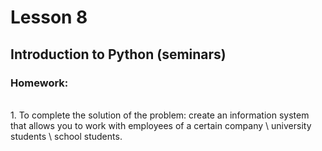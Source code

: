 # Lesson 8
## Introduction to Python (seminars)
### Homework:

<br/>
1. To complete the solution of the problem: create an information system that allows you to work with employees of a certain company \ university students \ school students.